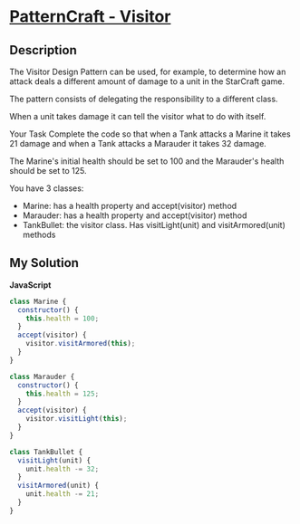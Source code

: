 # [PatternCraft - Visitor](https://www.codewars.com/kata/5682e646d5eddc1e21000017)

## Description

The Visitor Design Pattern can be used, for example, to determine how an attack deals a different amount of damage to a unit in the StarCraft game.

The pattern consists of delegating the responsibility to a different class.

When a unit takes damage it can tell the visitor what to do with itself.

Your Task
Complete the code so that when a Tank attacks a Marine it takes 21 damage and when a Tank attacks a Marauder it takes 32 damage.

The Marine's initial health should be set to 100 and the Marauder's health should be set to 125.

You have 3 classes:

- Marine: has a health property and accept(visitor) method
- Marauder: has a health property and accept(visitor) method
- TankBullet: the visitor class. Has visitLight(unit) and visitArmored(unit) methods

## My Solution

**JavaScript**

```js
class Marine {
  constructor() {
    this.health = 100;
  }
  accept(visitor) {
    visitor.visitArmored(this);
  }
}

class Marauder {
  constructor() {
    this.health = 125;
  }
  accept(visitor) {
    visitor.visitLight(this);
  }
}

class TankBullet {
  visitLight(unit) {
    unit.health -= 32;
  }
  visitArmored(unit) {
    unit.health -= 21;
  }
}
```
